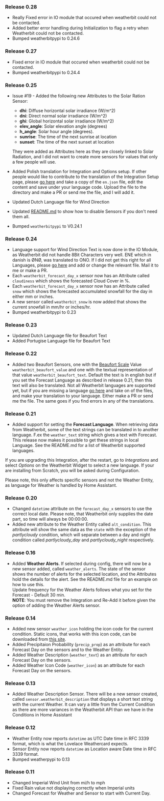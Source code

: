 ### Release 0.28
* Really Fixed error in IO module that occured when weatherbit could not be contacted.
* Added better error handling during Initialization to flag a retry when Weatherbit could not be contacted.
* Bumped weatherbitpypi to 0.24.6

### Release 0.27
* Fixed error in IO module that occured when weatherbit could not be contacted.
* Bumped weatherbitpypi to 0.24.4

### Release 0.25
* Issue #19 - Added the following new Attributes to the Solar Ration Sensor:
  * **dhi**: Diffuse horizontal solar irradiance (W/m^2)
  * **dni**: Direct normal solar irradiance (W/m^2)
  * **ghi**: Global horizontal solar irradiance (W/m^2)
  * **elev_angle**: Solar elevation angle (degrees)
  * **h_angle**: Solar hour angle (degrees).
  * **sunrise**: The time of the next sunrise at location
  * **sunset**: The time of the next sunset at location

  They were added as Attributes here as they are closely linked to Solar Radiation, and I did not want to create more sensors for values that only a few people will use.
* Added Polish translation for Integration and Options setup. If other people would like to contribute to the translation of the Integration Setup page, please [go here](https://github.com/briis/weatherbit/tree/master/custom_components/weatherbit/translations) and take a copy of the `en.json` file, edit the content and save under your language code. Upload the file to the directory and make a PR or send me the file, and I will add it.
* Updated Dutch Language file for Wind Direction
* Updated [README.md](https://github.com/briis/weatherbit/blob/master/README.md) to show how to disable Sensors if you don't need them all.
* Bumped `weatherbitpypi` to V0.24.1

### Release 0.24
* Language support for Wind Direction Text is now done in the IO Module, as Weatherbit did not handle 8Bit Characters very well. ENE which in danish is ØNØ, was translated to ONO. If I did not get this right for all Languages, please [go here](https://github.com/briis/py-weatherbit/tree/master/weatherbitpypi/translations) and add or change the relevant file. Mail it to me or make a PR.
* Each `weatherbit_forecast_day_x` sensor now has an Attribute called `cloudiness` which shows the forecasted Cloud Cover in %.
* Each `weatherbit_forecast_day_x` sensor now has an Attribute called `snow` which shows the forecasted accumulated snowfall for the day in either mm or inches.
* A new sensor called `weatherbit_snow` is now added that shows the current snowfall in mm/hr or inches/hr.
* Bumped weatherbitpypi to 0.23

### Release 0.23
* Updated Dutch Language file for Beaufort Text
* Added Portugise Language file for Beaufort Text

### Release 0.22
* Added two Beaufort Sensors, one with the [Beaufort Scale](https://en.wikipedia.org/wiki/Beaufort_scale) Value `weatherbit_beaufort_value` and one with the textual representation of that value `weatherbit_beaufort_text`. Default the text is in english but if you set the Forecast Language as described in release 0.21, then this text will also be translated. Not all Weatherbit languages are supported yet, but if you are missing a language [go here](https://github.com/briis/py-weatherbit/tree/master/weatherbitpypi/translations) and take on of the files, and make your translation to your language. Either make a PR or send me the file. The same goes if you find errors in any of the translations.

### Release 0.21
* Added support for setting the **Forecast Language**. When retrieving data from Weatherbit, some of the text strings can be translated in to another language. F.ex the `weather_text` string which gives a text with Forecast. This release now makes it possible to get these strings in local Language. See the README.md for a list of Weatherbit supported languages.

If you are upgrading this Integration, after the restart, go to *Integrations* and select *Options* on the Weatherbit Widget to select a new language. If your are installing from Scratch, you will be asked during Configuration.

Please note, this only affects specific sensors and not the Weather Entity, as language for Weather is handled by Home Assistant.

### Release 0.20
* Changed `datetime` attribute on the `forecast_day_x` sensors to use the correct local date. Please note, that Weatherbit only supplies the date part, so time will always be 00:00:00.
* Added new attribute to the Weather Entity called `alt_condition`. This attribute will show the same data as the `state` with the exception of the *partlycloudy* condition, which will separate between a day and night condition called *partlycloudy_day* and *partlycloudy_night* respectively.

### Release 0.16

* Added **Weather Alerts**. If selected during config, there will now be a new sensor added, called `weather_alerts`. The state of the sensor shows the number of alerts for the selected location, and the Attributes hold the details for the alert. See the README.md file for an example on how to use this.<br>
Update frequency for the Weather Alerts follows what you set for the Forecast - Default 30 min.<br>
**NOTE**: You must remove the Integration and Re-Add it before given the option of adding the Weather Alerts sensor.


### Release 0.14

* Added new sensor `weather_icon` holding the icon code for the current condition. Static icons, that works with this icon code, can be downloaded from [this site](https://www.weatherbit.io/api/meta).
* Added Precipitaion Probability (`precip_prop`) as an attribute for each Forecast Day on the sensors and to the Weather Entity.
* Added Weather Description (`weather_text`) as an attribute for each Forecast Day on the sensors.
* Added Weather Icon Code (`weather_icon`) as an attribute for each Forecast Day on the sensors.

### Release 0.13

* Added Weather Description Sensor. There will be a new sensor created, called `sensor.weatherbit_description` that displays a short text string with the current Weather. It can vary a little from the Current Condition as there are more variances in the Weatherbit API than we have in the Conditions in Home Assistant

### Release 0.12

* Weather Entity now reports `datetime` as UTC Date time in RFC 3339 format, which is what the Lovelace Weathercard expects.
* Sensor Entity now reports `datetime` as Location aware Date time in RFC 3339 format.
* Bumped weatherpypi to 0.13

### Release 0.11

* Changed Imperial Wind Unit from mi/h to mph
* Fixed Rain value not displaying correctly when Imperial units
* Changed Forecast for Weather and Sensor to start with Current Day.
